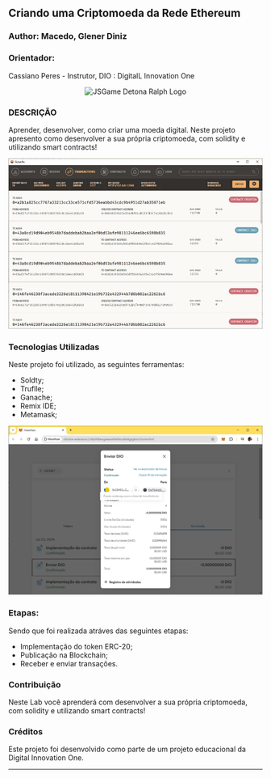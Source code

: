 ## Criando uma Criptomoeda da Rede Ethereum
### Author: Macedo, Glener Diniz

### Orientador:
Cassiano Peres - Instrutor, DIO : DigitalL Innovation One

<p align="center">
  <img src="https://github.com/digitalinnovationone/jsgame-detona-ralph/raw/main/assets/images/logo.png" alt="JSGame Detona Ralph Logo">
</p>

### DESCRIÇÃO
Aprender, desenvolver, como criar uma moeda digital. 
Neste projeto apresento como desenvolver a sua própria criptomoeda, com solidity e utilizando smart contracts!

<p align="center">
  <img src="https://raw.githubusercontent.com/gdmacedo/Glener-Talk/main/Ganache.jpg" alt="Ganache">
</p>


### Tecnologias Utilizadas
Neste projeto foi utilizado, as seguintes ferramentas:
- Soldty;
- Truflle;
- Ganache;
- Remix IDE;
- Metamask;

<p align="center">
  <img src="https://raw.githubusercontent.com/gdmacedo/Glener-Talk/main/MetaMash.jpg" alt="Metamask">
</p>


### Etapas:
Sendo que foi realizada atráves das seguintes etapas:
- Implementação do token ERC-20;
- Publicação na Blockchain;
- Receber e enviar transações.

### Contribuição
Neste Lab você aprenderá com desenvolver a sua própria criptomoeda, com solidity e utilizando smart contracts!


### Créditos

Este projeto foi desenvolvido como parte de um projeto educacional da Digital Innovation One.

---
